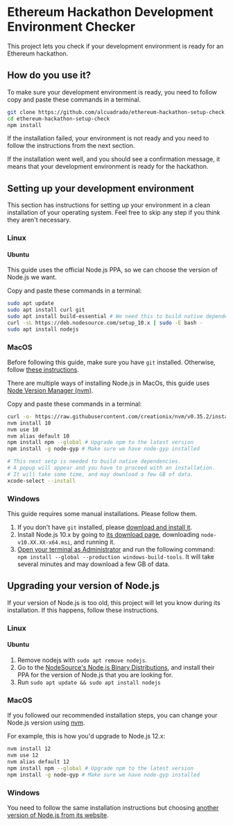 # Ethereum Hackathon Development Environment Checker

This project lets you check if your development environment is ready for an
Ethereum hackathon.

## How do you use it?

To make sure your development environment is ready, you need to follow copy and
paste these commands in a terminal. 

```bash
git clone https://github.com/alcuadrado/ethereum-hackathon-setup-check.git
cd ethereum-hackathon-setup-check
npm install
```

If the installation failed, your environment is not ready and you need to follow
the instructions from the next section.

If the installation went well, and you should see a confirmation message, it
means that your development environment is ready for the hackathon.

## Setting up your development environment

This section has instructions for setting up your environment in a clean
installation of your operating system. Feel free to skip any step if you think
they aren't necessary.

### Linux

#### Ubuntu

This guide uses the official Node.js PPA, so we can choose the version of
Node.js we want.

Copy and paste these commands in a terminal:

```bash
sudo apt update
sudo apt install curl git
sudo apt install build-essential # We need this to build native dependencies
curl -sL https://deb.nodesource.com/setup_10.x | sudo -E bash -
sudo apt install nodejs
```

### MacOS

Before following this guide, make sure you have `git` installed. Otherwise, 
follow [these instructions](https://www.atlassian.com/git/tutorials/install-git).

There are multiple ways of installing Node.js in MacOs, this guide uses 
[Node Version Manager (nvm)](http://github.com/creationix/nvm).

Copy and paste these commands in a terminal:

```bash
curl -o- https://raw.githubusercontent.com/creationix/nvm/v0.35.2/install.sh | bash
nvm install 10
nvm use 10
nvm alias default 10
npm install npm --global # Upgrade npm to the latest version
npm install -g node-gyp # Make sure we have node-gyp installed

# This next setp is needed to build native dependencies.
# A popup will appear and you have to proceed with an installation.
# It will take some time, and may download a few GB of data.
xcode-select --install
```

### Windows

This guide requires some manual installations. Please follow them.

1. If you don't have `git` installed, please [download and install it](https://git-scm.com/download/win).
2. Install Node.js 10.x by going to [its download page](https://nodejs.org/dist/latest-v10.x), downloading `node-v10.XX.XX-x64.msi`, and running it.
3. [Open your terminal as Administrator](https://www.howtogeek.com/194041/how-to-open-the-command-prompt-as-administrator-in-windows-8.1/) and run the following command: `npm install --global --production windows-build-tools`. It will take several minutes and may download a few GB of data.

## Upgrading your version of Node.js

If your version of Node.js is too old, this project will let you know during its
installation. If this happens, follow these instructions.

### Linux

#### Ubuntu

1. Remove nodejs with `sudo apt remove nodejs`.
2. Go to the [NodeSource's Node.js Binary Distributions](https://github.com/nodesource/distributions#debinstall), and install their PPA for the version of Node.js that you are looking for.
3. Run `sudo apt update && sudo apt install nodejs`

### MacOS

If you followed our recommended installation steps, you can change your Node.js
version using [nvm](http://github.com/creationix/nvm).

For example, this is how you'd upgrade to Node.js 12.x:

```bash
nvm install 12
nvm use 12
nvm alias default 12
npm install npm --global # Upgrade npm to the latest version
npm install -g node-gyp # Make sure we have node-gyp installed
```

### Windows

You need to follow the same installation instructions but choosing
[another version of Node.js from its website](https://nodejs.org/en/download/releases/).